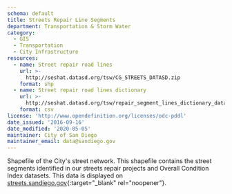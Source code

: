 ```yaml
---
schema: default
title: Streets Repair Line Segments
department: Transportation & Storm Water
category:
  - GIS
  - Transportation
  - City Infrastructure
resources:
  - name: Street repair road lines
    url: >-
      http://seshat.datasd.org/tsw/CG_STREETS_DATASD.zip
    format: shp
  - name: Street repair road lines dictionary
    url: >-
      http://seshat.datasd.org/tsw/repair_segment_lines_dictionary_datasd.csv
    format: csv
license: 'http://www.opendefinition.org/licenses/odc-pddl'
date_issued: '2016-09-16'
date_modified: '2020-05-05'
maintainer: City of San Diego
maintainer_email: data@sandiego.gov
---
```

Shapefile of the City's street network. This shapefile contains the street segments identified in our streets repair projects and Overall Condition Index datasets. This data is displayed on [streets.sandiego.gov](http://streets.sandiego.gov){:target="_blank" rel="noopener"}.
